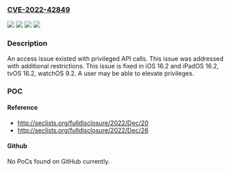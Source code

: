 ### [CVE-2022-42849](https://cve.mitre.org/cgi-bin/cvename.cgi?name=CVE-2022-42849)
![](https://img.shields.io/static/v1?label=Product&message=tvOS&color=blue)
![](https://img.shields.io/static/v1?label=Product&message=watchOS&color=blue)
![](https://img.shields.io/static/v1?label=Version&message=n%2Fa&color=blue)
![](https://img.shields.io/static/v1?label=Vulnerability&message=A%20user%20may%20be%20able%20to%20elevate%20privileges&color=brighgreen)

### Description

An access issue existed with privileged API calls. This issue was addressed with additional restrictions. This issue is fixed in iOS 16.2 and iPadOS 16.2, tvOS 16.2, watchOS 9.2. A user may be able to elevate privileges.

### POC

#### Reference
- http://seclists.org/fulldisclosure/2022/Dec/20
- http://seclists.org/fulldisclosure/2022/Dec/26

#### Github
No PoCs found on GitHub currently.

